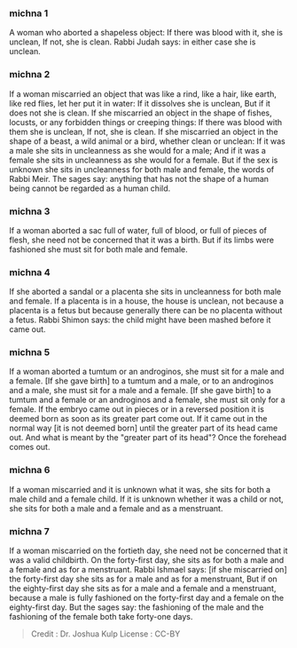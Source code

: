 
### michna 1
A woman who aborted a shapeless object: If there was blood with it, she is unclean, If not, she is clean. Rabbi Judah says: in either case she is unclean.

### michna 2
If a woman miscarried an object that was like a rind, like a hair, like earth, like red flies, let her put it in water: If it dissolves she is unclean, But if it does not she is clean. If she miscarried an object in the shape of fishes, locusts, or any forbidden things or creeping things: If there was blood with them she is unclean, If not, she is clean. If she miscarried an object in the shape of a beast, a wild animal or a bird, whether clean or unclean: If it was a male she sits in uncleanness as she would for a male; And if it was a female she sits in uncleanness as she would for a female. But if the sex is unknown she sits in uncleanness for both male and female, the words of Rabbi Meir. The sages say: anything that has not the shape of a human being cannot be regarded as a human child.

### michna 3
If a woman aborted a sac full of water, full of blood, or full of pieces of flesh, she need not be concerned that it was a birth. But if its limbs were fashioned she must sit for both male and female.

### michna 4
If she aborted a sandal or a placenta she sits in uncleanness for both male and female. If a placenta is in a house, the house is unclean, not because a placenta is a fetus but because generally there can be no placenta without a fetus. Rabbi Shimon says: the child might have been mashed before it came out.

### michna 5
If a woman aborted a tumtum or an androginos, she must sit for a male and a female. [If she gave birth] to a tumtum and a male, or to an androginos and a male, she must sit for a male and a female. [If she gave birth] to a tumtum and a female or an androginos and a female, she must sit only for a female. If the embryo came out in pieces or in a reversed position it is deemed born as soon as its greater part come out. If it came out in the normal way [it is not deemed born] until the greater part of its head came out. And what is meant by the "greater part of its head"? Once the forehead comes out.

### michna 6
If a woman miscarried and it is unknown what it was, she sits for both a male child and a female child. If it is unknown whether it was a child or not, she sits for both a male and a female   and as a menstruant.

### michna 7
If a woman miscarried on the fortieth day, she need not be concerned that it was a valid childbirth. On the forty-first day, she sits as for both a male and a female and as for a menstruant. Rabbi Ishmael says: [if she miscarried on] the forty-first day she sits as for a male and as for a menstruant, But if on the eighty-first day she sits as for a male and a female and a menstruant, because a male is fully fashioned on the forty-first day and a female on the eighty-first day. But the sages say: the fashioning of the male and the fashioning   of the female both take forty-one days.

>Credit : Dr. Joshua Kulp
>License : CC-BY